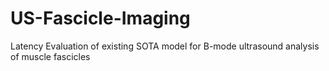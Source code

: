 # US-Fascicle-Imaging
Latency Evaluation of existing SOTA model for B-mode ultrasound analysis of muscle fascicles
